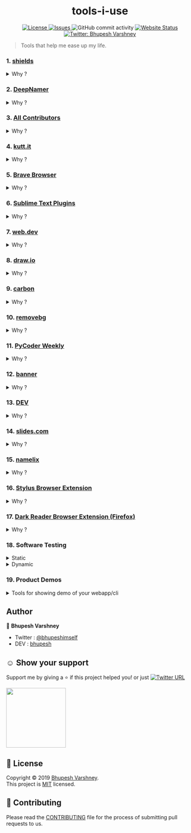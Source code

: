 <h1 align="center">tools-i-use</h1>
<p align="center">
<!--  <img src="" />-->
  <a href="https://github.com/Bhupesh-V/tools-i-use/blob/master/LICENSE">
    <img alt="License" src="https://img.shields.io/github/license/Bhupesh-V/tools-i-use" />
  </a>
  <a href="https://github.com/Bhupesh-V/tools-i-use/issues">
    <img alt="Issues" src="https://img.shields.io/github/issues/Bhupesh-V/tools-i-use?color=blueviolet" />
  </a>
  <img alt="GitHub commit activity" src="https://img.shields.io/github/commit-activity/m/Bhupesh-V/tools-i-use">
  <a href="https://bhupesh.codes/tools-i-use/">
    <img alt="Website Status" src="https://img.shields.io/website?down_color=red&down_message=offline&up_color=orange&up_message=online&url=https%3A%2F%2Fbhupesh.codes%2Ftools-i-use%2F" />
  </a>
  <a href="https://twitter.com/bhupeshimself">
    <img alt="Twitter: Bhupesh Varshney" src="https://img.shields.io/twitter/follow/bhupeshimself.svg?style=social" target="_blank" />
  </a>
</p>

> Tools that help me ease up my life.


### 1. [shields](https://shields.io/)
<details><summary>Why ?</summary>
  <blockquote>For generating nice badges for my repositories</blockquote>
</details>

### 2. [DeepNamer](https://deepnamer.com/)
<details><summary>Why ?</summary>
  <blockquote>For getting ideas on naming my projects/tools</blockquote>
</details>

### 3. [All Contributors](https://allcontributors.org/)
<details><summary>Why ?</summary>
  <blockquote>For appreciating people who contribute to my repositories</blockquote>
</details>

### 4. [kutt.it](https://kutt.it/)
<details><summary>Why ?</summary>
  <blockquote>For shortening my Links (sometimes)</blockquote>
</details>

### 5. [Brave Browser](https://brave.com/)
<details><summary>Why ?</summary>
  <blockquote>For making my internet experience better</blockquote>
</details>

### 6. [Sublime Text Plugins]()
<details><summary>Why ?</summary>
  <blockquote>that's no question, plugins are great</blockquote>
  <ol>
    <li><a href="https://packagecontrol.io/packages/HTMLBeautify">HTMLBeautify</a></li>
    <li><a href="https://packagecontrol.io/packages/MarkdownLivePreview">Markdown​Live​Preview</a></li>
    <li><a href="https://packagecontrol.io/packages/Python%20PEP8%20Autoformat">Python PEP8 Autoformat</a></li>
    <li><a href="https://packagecontrol.io/packages/WordCount">Word​Count</a></li>
    <li><a href="https://packagecontrol.io/packages/GithubEmoji">Github​Emoji</a></li>
    <li><a href="https://packagecontrol.io/packages/JavaScript%20Completions">Java​Script Completions</a></li>
    <li><a href="https://packagecontrol.io/packages/BracketHighlighter">Bracket​Highlighter</a></li>
    <li><a href="https://packagecontrol.io/packages/GitGutter">Git​Gutter</a></li>
    <li><a href="https://packagecontrol.io/packages/sublack">sublack</a></li>
  </ol>
</details>

### 7. [web.dev](https://web.dev/)
<details><summary>Why ?</summary>
  <blockquote>For testing my web apps</blockquote>
</details>

### 8. [draw.io](https://www.draw.io/)
<details><summary>Why ?</summary>
  <blockquote>For making complex diagrams for my projects(flowchart etc.)</blockquote>
</details>

### 9. [carbon](https://carbon.now.sh/)
<details><summary>Why ?</summary>
  <blockquote>For making beautiful 💅 code images (sometimes)</blockquote>
</details>

### 10. [removebg](https://www.remove.bg/)
<details><summary>Why ?</summary>
  <blockquote>I am not good with photoshop 😛</blockquote>
</details>

### 11. [PyCoder Weekly](https://pycoders.com/)
<details><summary>Why ?</summary>
  <blockquote>For staying updated with 🐍 ecosystem</blockquote>
</details>

### 12. [banner](https://liyasthomas.github.io/banner/)
<details><summary>Why ?</summary>
  <blockquote>For creating quick banners (sometimes)</blockquote>
</details>

### 13. [DEV](https://dev.to)
<details><summary>Why ?</summary>
  <blockquote>My daily social by & for developers, also for blogging (a lot)</blockquote>
</details>

### 14. [slides.com](https://slides.com/)
<details><summary>Why ?</summary>
  <blockquote>Bye Bye! Microsoft</blockquote>
</details>

### 15. [namelix](https://namelix.com)
<details><summary>Why ?</summary>
  <blockquote>Same as DeepNamer, for naming ideas</blockquote>
</details>

### 16. [Stylus Browser Extension](https://addons.mozilla.org/en-US/firefox/addon/styl-us/)
<details><summary>Why ?</summary>
  <blockquote>Cuz GitHub still doesn't have a Dark Mode :(</blockquote>
</details>

### 17. [Dark Reader Browser Extension (Firefox)](https://addons.mozilla.org/en-US/firefox/addon/darkreader/?src=search)
<details><summary>Why ?</summary>
  <blockquote>My eyes are happy :)</blockquote>
</details>

### 18. Software Testing
<details><summary>Static</summary>
    <li><a href="https://www.codefactor.io/">CodeFactor</a></li>
    <li><a href="https://www.codacy.com/">Codacy</a></li>
    <li><a href="https://lgtm.com/">LGTM</a></li>
    <li><a href="https://github.com/psf/black">black (python)</a></li>
    <li><a href="https://www.pylint.org/">Pylint (python)</a></li>
</details>

<details><summary>Dynamic</summary>
     <li><a href="https://coveralls.io/">Coveralls</a></li>
     <li><a href="https://codecov.io/">Codecov.io</a></li>
     <li><a href="https://codeclimate.com/">CodeClimate</a></li>
</details>

### 19. Product Demos
<details><summary>Tools for showing demo of your webapp/cli</summary>
    <li><a href="https://dimmy.club/">Dimmy.club</a></li>
    <li><a href="https://qurb.rishimohan.me/?ref=producthunt">Qurb</a></li>
    <li><a href="https://asciinema.org/">asciinema</a></li>
</details>

## Author

👤 **Bhupesh Varshney**

- Twitter : [@bhupeshimself](https://twitter.com/bhupeshimself)
- DEV : [bhupesh](https://dev.to/bhupesh)


## ☺️ Show your support

Support me by giving a ⭐️ if this project helped you! or just [![Twitter URL](https://img.shields.io/twitter/url?style=social&url=https%3A%2F%2Fgithub.com%2FBhupesh-V%2Ftools-i-use%2F)](https://twitter.com/intent/tweet?url=https://github.com/Bhupesh-V/tools-i-use&text=tools-i-use%20via%20@bhupeshimself)

<a href="https://www.patreon.com/bhupesh">
  <img src="https://c5.patreon.com/external/logo/become_a_patron_button@2x.png" width="160">
</a>


## 📝 License

Copyright © 2019 [Bhupesh Varshney](https://github.com/Bhupesh-V).<br />
This project is [MIT](https://github.com/Bhupesh-V/tools-i-use/blob/master/LICENSE) licensed.

## 👋 Contributing

Please read the [CONTRIBUTING](CONTRIBUTING.md) file for the process of submitting pull requests to us.
